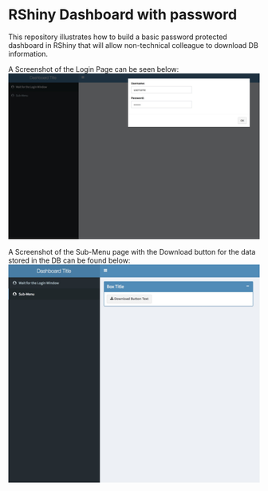 # RShiny Dashboard with password
This repository illustrates how to build a basic password protected dashboard in RShiny that will allow non-technical colleague to download DB information.

A Screenshot of the Login Page can be seen below:
![Dashboard Login](dashboard_login.jpeg)

A Screenshot of the Sub-Menu page with the Download button for the data stored in the DB can be found below:
![Dashboard Sub-Menu](dashboard_submenu.jpeg)

